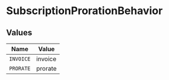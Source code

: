 # SubscriptionProrationBehavior


## Values

| Name      | Value     |
| --------- | --------- |
| `INVOICE` | invoice   |
| `PRORATE` | prorate   |